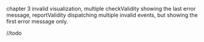  chapter 3 invalid visualization, multiple checkValidity showing the last error message, reportValidity dispatching multiple invalid events, but showing the first error message only. 
 
 //todo